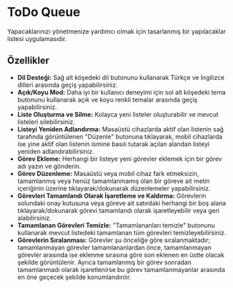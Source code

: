 # ToDo Queue

Yapacaklarınızı yönetmenize yardımcı olmak için tasarlanmış bir yapılacaklar listesi uygulamasıdır.

## Özellikler

- **Dil Desteği:** Sağ alt köşedeki dil butonunu kullanarak Türkçe ve İngilizce dilleri arasında geçiş yapabilirsiniz.
- **Açık/Koyu Mod:** Daha iyi bir kullanıcı deneyimi için sol alt köşedeki tema butonunu kullanarak açık ve koyu renkli temalar arasında geçiş yapabilirsiniz.
- **Liste Oluşturma ve Silme:** Kolayca yeni listeler oluşturabilir ve mevcut listeleri silebilirsiniz.
- **Listeyi Yeniden Adlandırma:** Masaüstü cihazlarda aktif olan listenin sağ tarafında görüntülenen "Düzenle" butonuna tıklayarak, mobil cihazlarda ise yine aktif olan listenin ismine basılı tutarak açılan alandan listeyi yeniden adlandırabilirsiniz.
- **Görev Ekleme:** Herhangi bir listeye yeni görevler eklemek için bir görev adı yazın ve gönderin.
- **Görev Düzenleme:** Masaüstü veya mobil cihaz fark etmeksizin, tamamlanmış veya henüz tamamlanmamış olan bir göreve ait metin içeriğinin üzerine tıklayarak/dokunarak düzenlemeler yapabilirsiniz.
- **Görevleri Tamamlandı Olarak İşaretleme ve Kaldırma:** Görevlerin solundaki onay kutusuna veya göreve ait satırdaki herhangi bir boş alana tıklayarak/dokunarak görevi tamamlandı olarak işaretleyebilir veya geri alabilirsiniz.
- **Tamamlanan Görevleri Temizle:** "Tamamlananları temizle" butonunu kullanarak mevcut listedeki tamamlanan tüm görevleri temizleyebilirsiniz.
- **Görevlerin Sıralanması:** Görevler şu önceliğe göre sıralanmaktadır; tamamlanmayan görevler tamamlananlardan önce, tamamlanmayan görevler arasında ise eklenme sırasına göre son eklenen en üstte olacak şekilde görüntülenir. Ayrıca tamamlanmış bir görev sonradan tamamlanmadı olarak işaretlenirse bu görev tamamlanmayanlar arasında en öne geçecek şekilde konumlandırılır.
